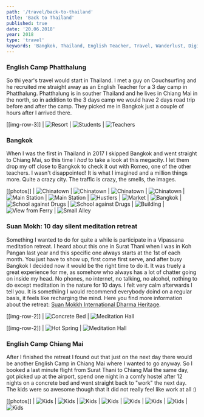 ```yaml
---
path: '/travel/back-to-thailand'
title: 'Back to Thailand'
published: true
date: '20.06.2018'
year: 2018
type: 'travel'
keywords: 'Bangkok, Thailand, English Teacher, Travel, Wanderlust, Digital Nomad, Expat'
---
```


### English Camp Phatthalung

So thi year's travel would start in Thailand. I met a guy on Couchsurfing and he recruited me straight away as an English Teacher for a 3 day camp in Phatthalung. Phatthalung is in souther Thailand and he lives in Chiang Mai in the north, so in addition to the 3 days camp we would have 2 days road trip before and after the camp. They picked me in Bangkok just a couple of hours after I arrived there.

[[img-row-3]]
| ![Resort](photos/cc1.jpg "Resort")
| ![Students](photos/cc2.jpg "Students")
| ![Teachers](photos/cc3.jpg "Teachers")

### Bangkok

When I was the first in Thailand in 2017 I skipped Bangkok and went straight to Chiang Mai, so this time I _had_ to take a look at this megacity. I let them drop my off close to Bangkok to check it out with Romeo, one of the other teachers. I wasn't disappointed! It is what I imagined and a million things more. Quite a crazy city. The traffic is crazy, the smells, the images.

[[photos]]
| ![Chinatown](photos/bk4.jpg "Chinatown")
| ![Chinatown](photos/bk17.jpg "Chinatown")
| ![Chinatown](photos/bk3.jpg "Chinatown")
| ![Chinatown](photos/bk5.jpg "Chinatown")
| ![Main Station](photos/bk6.jpg "Main Station")
| ![Main Station](photos/bk7.jpg "Main Station")
| ![Hustlers](photos/bk8.jpg "Hustlers")
| ![Market](photos/bk9.jpg "Market")
| ![Bangkok](photos/bk10.jpg "Bangkok")
| ![School against Drugs](photos/bk11.jpg "School against Drugs")
| ![School against Drugs](photos/bk12.jpg "School against Drugs")
| ![Building](photos/bk13.jpg "Building")
| ![View from Ferry](photos/bk14.jpg "View from Ferry")
| ![Small Alley](photos/bk15.jpg "Small Alley")

### Suan Mokh: 10 day silent meditation retreat

Something I wanted to do for quite a while is participate in a Vipassana meditation retreat. I heard about this one in Surat Thani when I was in Koh Pangan last year and this specific one always starts at the 1st of each month. You just have to show up, first come first serve, and after busy Bangkok I decided now it would be the right time to do it. It was truely a great experience for me, as somehow who always has a lot of chatter going on inside my head. No phones, no internet, no talking, no alcohol, nothing to do except meditation in the nature for 10 days. I felt very calm afterwards I tell you. It is somethiing I would recommend everybody doind on a regular basis, it feels like recharging the mind. Here you find more information about the retreat: [Suan Mokkh International Dharma Heritage](http://www.suanmokkh-idh.org/).

[[img-row-2]]
| ![Concrete Bed](photos/sm1.jpg "Concrete Bed")
| ![Meditation Hall](photos/sm3.jpg "Meditation Hall")

[[img-row-2]]
| ![Hot Spring](photos/sm2.jpg "Hot Spring")
| ![Meditation Hall](photos/sm4.jpg "Meditation Hall")

### English Camp Chiang Mai

After I finished the retreat I found out that just on the next day there would be another English Camp in Chiang Mai where I wanted to go anyway. So I booked a last minute flight from Surat Thani to Chiang Mai the same day, got picked up at the airport, spend one night in a comfy hostel after 12 nights on a concrete bed and went straight back to "work" the next day.
The kids were so awesome though that it did not really feel like work at all :)

[[photos]]
| ![Kids](photos/ec1.jpg "English Students")
| ![Kids](photos/ec2.jpg "English Students")
| ![Kids](photos/ec3.jpg "English Students")
| ![Kids](photos/ec4.jpg "English Students")
| ![Kids](photos/ec5.jpg "English Students")
| ![Kids](photos/ec6.jpg "English Students")
| ![Kids](photos/ec7.jpg "English Students")
| ![Kids](photos/ec9.jpg "English Students")
